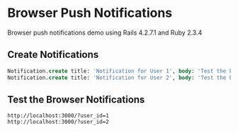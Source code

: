 # Browser Push Notifications
Browser push notifications demo using Rails 4.2.7.1 and Ruby 2.3.4

## Create Notifications
```sql
Notification.create title: 'Notification for User 1', body: 'Test the browser push notifications.', user_id: 1, link: 'https://facebook.com/'
Notification.create title: 'Notification for User 2', body: 'Test the browser push notifications.', user_id: 2, link: 'https://instagram.com/'
```

## Test the Browser Notifications
```
http://localhost:3000/?user_id=1
http://localhost:3000/?user_id=2
```
